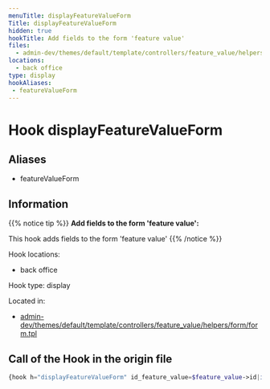 ```yaml
---
menuTitle: displayFeatureValueForm
Title: displayFeatureValueForm
hidden: true
hookTitle: Add fields to the form 'feature value'
files:
  - admin-dev/themes/default/template/controllers/feature_value/helpers/form/form.tpl
locations:
  - back office
type: display
hookAliases:
 - featureValueForm
---
```


# Hook displayFeatureValueForm

## Aliases
 
 - featureValueForm


## Information

{{% notice tip %}}
**Add fields to the form 'feature value':** 

This hook adds fields to the form 'feature value'
{{% /notice %}}

Hook locations: 
  - back office

Hook type: display

Located in: 
  - [admin-dev/themes/default/template/controllers/feature_value/helpers/form/form.tpl](https://github.com/PrestaShop/PrestaShop/blob/8.0.x/admin-dev/themes/default/template/controllers/feature_value/helpers/form/form.tpl)

## Call of the Hook in the origin file

```php
{hook h="displayFeatureValueForm" id_feature_value=$feature_value->id|intval}
```